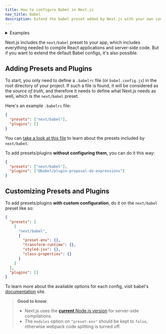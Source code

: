 ```yaml
---
title: How to configure Babel in Next.js
nav_title: Babel
description: Extend the babel preset added by Next.js with your own configs.
---
```


<details>
  <summary>Examples</summary>

- [Customizing babel configuration](https://github.com/vercel/next.js/tree/canary/examples/with-custom-babel-config)

</details>

Next.js includes the `next/babel` preset to your app, which includes everything needed to compile React applications and server-side code. But if you want to extend the default Babel configs, it's also possible.

## Adding Presets and Plugins

To start, you only need to define a `.babelrc` file (or `babel.config.js`) in the root directory of your project. If such a file is found, it will be considered as the _source of truth_, and therefore it needs to define what Next.js needs as well, which is the `next/babel` preset.

Here's an example `.babelrc` file:

```json
{
  "presets": ["next/babel"],
  "plugins": []
}
```

You can [take a look at this file](https://github.com/vercel/next.js/blob/canary/packages/next/src/build/babel/preset.ts) to learn about the presets included by `next/babel`.

To add presets/plugins **without configuring them**, you can do it this way:

```json
{
  "presets": ["next/babel"],
  "plugins": ["@babel/plugin-proposal-do-expressions"]
}
```

## Customizing Presets and Plugins

To add presets/plugins **with custom configuration**, do it on the `next/babel` preset like so:

```json
{
  "presets": [
    [
      "next/babel",
      {
        "preset-env": {},
        "transform-runtime": {},
        "styled-jsx": {},
        "class-properties": {}
      }
    ]
  ],
  "plugins": []
}
```

To learn more about the available options for each config, visit babel's [documentation](https://babeljs.io/docs/) site.

> **Good to know**:
>
> - Next.js uses the [**current** Node.js version](https://github.com/nodejs/release#release-schedule) for server-side compilations.
> - The `modules` option on `"preset-env"` should be kept to `false`, otherwise webpack code splitting is turned off.
